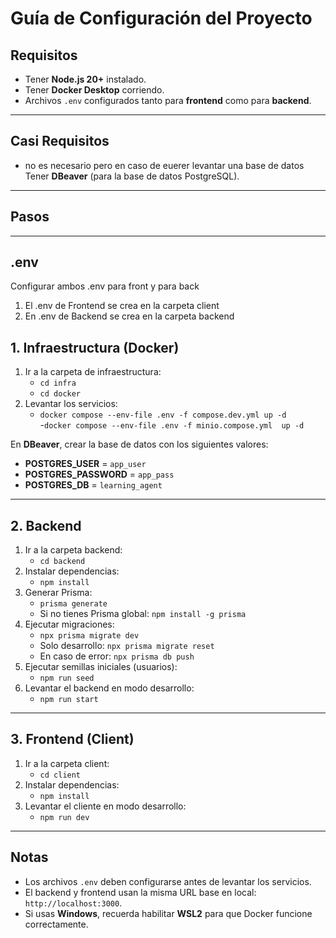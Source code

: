 # **Guía de Configuración del Proyecto**

## **Requisitos**
- Tener **Node.js 20+** instalado.  
- Tener **Docker Desktop** corriendo.  
- Archivos `.env` configurados tanto para **frontend** como para **backend**.  

---
## **Casi Requisitos**
- no es necesario pero en caso de euerer levantar una base de datos Tener **DBeaver** (para la base de datos PostgreSQL).

---


## **Pasos**

---

## **.env**
Configurar ambos .env para front y para back
1. El .env de Frontend se crea en la carpeta client
2. En .env de Backend se crea en la carpeta backend

## **1. Infraestructura (Docker)**
1. Ir a la carpeta de infraestructura:  
   - `cd infra`  
   - `cd docker`  
2. Levantar los servicios:  
   - `docker compose --env-file .env -f compose.dev.yml up -d`  
   -`docker compose --env-file .env -f minio.compose.yml  up -d`

En **DBeaver**, crear la base de datos con los siguientes valores:  
- **POSTGRES_USER** = `app_user`  
- **POSTGRES_PASSWORD** = `app_pass`  
- **POSTGRES_DB** = `learning_agent`  

---

## **2. Backend**
1. Ir a la carpeta backend:  
   - `cd backend`  
2. Instalar dependencias:  
   - `npm install`  
3. Generar Prisma:  
   - `prisma generate`  
   - Si no tienes Prisma global: `npm install -g prisma`  
4. Ejecutar migraciones:  
   - `npx prisma migrate dev`  
   - Solo desarrollo: `npx prisma migrate reset`  
   - En caso de error: `npx prisma db push`  
5. Ejecutar semillas iniciales (usuarios):  
   - `npm run seed`  
6. Levantar el backend en modo desarrollo:  
   - `npm run start`  

---

## **3. Frontend (Client)**
1. Ir a la carpeta client:  
   - `cd client`  
2. Instalar dependencias:  
   - `npm install`  
3. Levantar el cliente en modo desarrollo:  
   - `npm run dev`  

---

## **Notas**
- Los archivos `.env` deben configurarse antes de levantar los servicios.  
- El backend y frontend usan la misma URL base en local: `http://localhost:3000`.  
- Si usas **Windows**, recuerda habilitar **WSL2** para que Docker funcione correctamente.  


